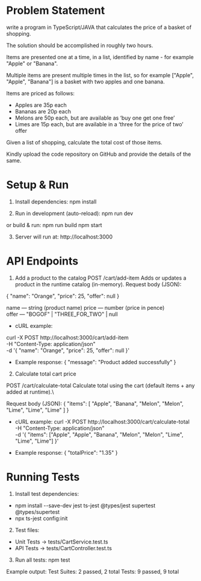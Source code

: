 # Problem Statement
 write a program in TypeScript/JAVA that calculates the price of a basket of shopping.

The solution should be accomplished in roughly two hours.

Items are presented one at a time, in a list, identified by name - for example "Apple" or "Banana".

Multiple items are present multiple times in the list, so for example ["Apple", "Apple", "Banana"] is a basket with two apples and one banana.
 
Items are priced as follows:

 - Apples are 35p each
 - Bananas are 20p each
 - Melons are 50p each, but are available as ‘buy one get one free’
 - Limes are 15p each, but are available in a ‘three for the price of two’ offer

Given a list of shopping, calculate the total cost of those items.

Kindly upload the code repository on GitHub and provide the details of the same.


# Setup & Run
1) Install dependencies:
npm install

2) Run in development (auto-reload):
npm run dev

or build & run:
npm run build
npm start

3) Server will run at:
http://localhost:3000

# API Endpoints
1) Add a product to the catalog
POST /cart/add-item
Adds or updates a product in the runtime catalog (in-memory).
Request body (JSON):

{
  "name": "Orange",
  "price": 25,
  "offer": null
}

name — string (product name)
price — number (price in pence)\
offer — "BOGOF" | "THREE_FOR_TWO" | null

- cURL example:

curl -X POST http://localhost:3000/cart/add-item \
  -H "Content-Type: application/json" \
  -d '{
    "name": "Orange",
    "price": 25,
    "offer": null
  }'

- Example response:
{
  "message": "Product added successfully"
}

2) Calculate total cart price

POST /cart/calculate-total
Calculate total using the cart (default items + any added at runtime).\

Request body (JSON):
{
    "items": [
        "Apple",
        "Banana",
        "Melon",
        "Melon",
        "Lime",
        "Lime",
        "Lime"
    ]
}

- cURL example:
curl -X POST http://localhost:3000/cart/calculate-total \
  -H "Content-Type: application/json" \
  -d '{
    "items": ["Apple", "Apple", "Banana", "Melon", "Melon", "Lime", "Lime", "Lime"]
  }'

- Example response:
{
    "totalPrice": "1.35"
}

# Running Tests

1. Install test dependencies:

- npm install --save-dev jest ts-jest @types/jest supertest @types/supertest
- npx ts-jest config:init

2. Test files:

- Unit Tests → tests/CartService.test.ts
- API Tests → tests/CartController.test.ts

3. Run all tests:
npm test

Example output:
Test Suites: 2 passed, 2 total
Tests:       9 passed, 9 total
